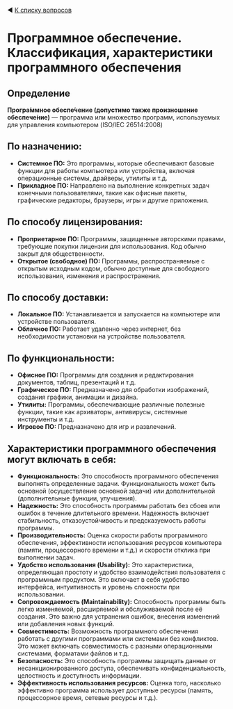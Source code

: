 ◀ [К списку вопросов](../README.md)

# Программное обеспечение. Классификация, характеристики программного обеспечения

## Определение

**Програ́ммное обеспе́чение (допустимо также произношение обеспече́ние)** — программа или множество программ, используемых для управления компьютером (ISO/IEC 26514:2008)

## По назначению:

* **Системное ПО:** Это программы, которые обеспечивают базовые функции для работы компьютера или устройства, включая операционные системы, драйверы, утилиты и т.д.
* **Прикладное ПО:** Направлено на выполнение конкретных задач конечными пользователями, такие как офисные пакеты, графические редакторы, браузеры, игры и другие приложения.

## По способу лицензирования:

* **Проприетарное ПО:** Программы, защищенные авторскими правами, требующие покупки лицензии для использования. Код обычно закрыт для общественности.
* **Открытое (свободное) ПО:** Программы, распространяемые с открытым исходным кодом, обычно доступные для свободного использования, изменения и распространения.

## По способу доставки:

* **Локальное ПО:** Устанавливается и запускается на компьютере или устройстве пользователя.
* **Облачное ПО:** Работает удаленно через интернет, без необходимости установки на устройстве пользователя.

## По функциональности:

* **Офисное ПО:** Программы для создания и редактирования документов, таблиц, презентаций и т.д.
* **Графическое ПО:** Предназначено для обработки изображений, создания графики, анимации и дизайна.
* **Утилиты:** Программы, обеспечивающие различные полезные функции, такие как архиваторы, антивирусы, системные инструменты и т.д.
* **Игровое ПО:** Предназначено для игр и развлечений.

## Характеристики программного обеспечения могут включать в себя:

* **Функциональность:** Это способность программного обеспечения выполнять определенные задачи. Функциональность может быть основной (осуществление основной задачи) или дополнительной (дополнительные функции, улучшения).
* **Надежность:** Это способность программы работать без сбоев или ошибок в течение длительного времени. Надежность включает стабильность, отказоустойчивость и предсказуемость работы программы.
* **Производительность:** Оценка скорости работы программного обеспечения, эффективности использования ресурсов компьютера (памяти, процессорного времени и т.д.) и скорости отклика при выполнении задач.
* **Удобство использования (Usability):** Это характеристика, определяющая простоту и удобство взаимодействия пользователя с программным продуктом. Это включает в себя удобство интерфейса, интуитивность и уровень сложности при использовании.
* **Сопровождаемость (Maintainability):** Способность программы быть легко изменяемой, расширяемой и обслуживаемой после её создания. Это важно для устранения ошибок, внесения изменений или добавления новых функций.
* **Совместимость:** Возможность программного обеспечения работать с другими программами или системами без конфликтов. Это может включать совместимость с разными операционными системами, форматами файлов и т.д.
* **Безопасность:** Это способность программы защищать данные от несанкционированного доступа, обеспечивать конфиденциальность, целостность и доступность информации.
* **Эффективность использования ресурсов:** Оценка того, насколько эффективно программа использует доступные ресурсы (память, процессорное время, сетевые ресурсы и т.д.).